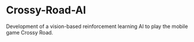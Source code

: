 # Crossy-Road-AI
Development of a vision-based reinforcement learning AI to play the mobile game Crossy Road.
